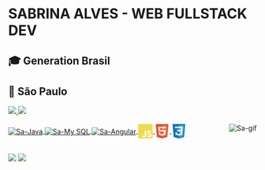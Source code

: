 # SABRINA ALVES - WEB FULLSTACK DEV

## 🎓 Generation Brasil
## 📍 São Paulo

<div>
  <a href="https://github.com/sabrinalvespaiva">
  <img height="180em" src="https://github-readme-stats.vercel.app/api?username=sabrinalvespaiva&show_icons=true&theme=dracula&include_all_commits=true&count_private=true"/>
  <img height="180em" src="https://github-readme-stats.vercel.app/api/top-langs/?username=sabrinalvespaiva&layout=compact&langs_count=7&theme=dracula"/>
</div>
    <div style="display: inline_block"><br>
    <img align="center" alt="Sa-Java" height="30" width="30" src="https://img.icons8.com/material/452/java-coffee-cup-logo.png">
    <img align="center" alt="Sa-My SQL" height="30" width="30" src="https://e7.pngegg.com/pngimages/747/798/png-clipart-mysql-logo-mysql-database-web-development-computer-software-dolphin-marine-mammal-animals-thumbnail.png">
    <img align="center" alt="Sa-Angular" height="30" width="30" src="https://e7.pngegg.com/pngimages/620/322/png-clipart-angularjs-ruby-on-rails-typescript-web-application-icon-hacker-angle-triangle-thumbnail.png">
  <img align="center" alt="Sa-Js" height="30" width="30" src="https://raw.githubusercontent.com/devicons/devicon/master/icons/javascript/javascript-plain.svg">
  <img align="center" alt="Sa-Html" height="30" width="30" src="https://raw.githubusercontent.com/devicons/devicon/master/icons/html5/html5-original.svg">
  <img align="center" alt="Sa-Css" height="30" width="30" src="https://raw.githubusercontent.com/devicons/devicon/master/icons/css3/css3-original.svg">
  <img align="right" alt="Sa-gif" src="https://cdn.discordapp.com/attachments/795358919417397249/825430589581688872/hi.gif">
</div>
  
   ##
 
<div> 

  <a href = "mailto:sabrinaalvespaiva1995@gmail.com"><img src="https://img.shields.io/badge/-Gmail-%23333?style=for-the-badge&logo=gmail&logoColor=white" target="_blank"></a>
  <a href="https://www.linkedin.com/in/sabrina-alves-916395167/" target="_blank"><img src="https://img.shields.io/badge/-LinkedIn-%230077B5?style=for-the-badge&logo=linkedin&logoColor=white" target="_blank"></a> 
 
</div>
